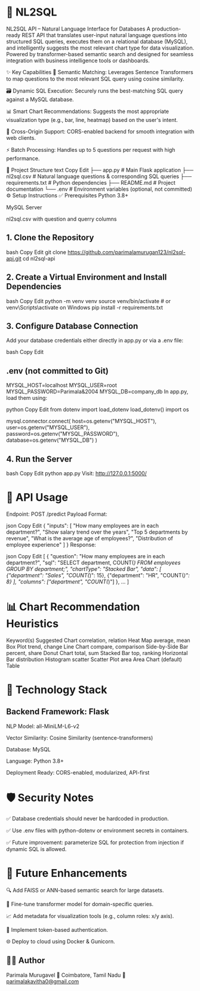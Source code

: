# 🚀 NL2SQL
 
NL2SQL API – Natural Language Interface for Databases
A production-ready REST API that translates user-input natural language questions into structured SQL queries, executes them on a relational database (MySQL), and intelligently suggests the most relevant chart type for data visualization. Powered by transformer-based semantic search and designed for seamless integration with business intelligence tools or dashboards.

✨ Key Capabilities
🧠 Semantic Matching: Leverages Sentence Transformers to map questions to the most relevant SQL query using cosine similarity.

🗃️ Dynamic SQL Execution: Securely runs the best-matching SQL query against a MySQL database.

📊 Smart Chart Recommendations: Suggests the most appropriate visualization type (e.g., bar, line, heatmap) based on the user's intent.

🔗 Cross-Origin Support: CORS-enabled backend for smooth integration with web clients.

⚡ Batch Processing: Handles up to 5 questions per request with high performance.

📁 Project Structure
text
Copy
Edit
├── app.py                 # Main Flask application
├── nl2sql.csv             # Natural language questions & corresponding SQL queries
├── requirements.txt       # Python dependencies
├── README.md              # Project documentation
└── .env                   # Environment variables (optional, not committed)
⚙️ Setup Instructions
✅ Prerequisites
Python 3.8+

MySQL Server

nl2sql.csv with question and querry columns

## 1. Clone the Repository
bash
Copy
Edit
git clone https://github.com/parimalamurugan123/nl2sql-api.git
cd nl2sql-api
## 2. Create a Virtual Environment and Install Dependencies
bash
Copy
Edit
python -m venv venv
source venv/bin/activate  # or venv\Scripts\activate on Windows
pip install -r requirements.txt
## 3. Configure Database Connection
Add your database credentials either directly in app.py or via a .env file:

bash
Copy
Edit
## .env (not committed to Git)
MYSQL_HOST=localhost
MYSQL_USER=root
MYSQL_PASSWORD=Parimala&2004
MYSQL_DB=company_db
In app.py, load them using:

python
Copy
Edit
from dotenv import load_dotenv
load_dotenv()
import os

mysql.connector.connect(
    host=os.getenv("MYSQL_HOST"),
    user=os.getenv("MYSQL_USER"),
    password=os.getenv("MYSQL_PASSWORD"),
    database=os.getenv("MYSQL_DB")
)
## 4. Run the Server
bash
Copy
Edit
python app.py
Visit: http://127.0.0.1:5000/

# 🧪 API Usage
Endpoint: POST /predict
Payload Format:

json
Copy
Edit
{
  "inputs": [
    "How many employees are in each department?",
    "Show salary trend over the years",
    "Top 5 departments by revenue",
    "What is the average age of employees?",
    "Distribution of employee experience"
  ]
}
Response:

json
Copy
Edit
[
  {
    "question": "How many employees are in each department?",
    "sql": "SELECT department, COUNT(*) FROM employees GROUP BY department;",
    "chartType": "Stacked Bar",
    "data": [
      {"department": "Sales", "COUNT(*)": 15},
      {"department": "HR", "COUNT(*)": 8}
    ],
    "columns": ["department", "COUNT(*)"]
  },
  ...
]
# 📊 Chart Recommendation Heuristics
Keyword(s)	Suggested Chart
correlation, relation	Heat Map
average, mean	Box Plot
trend, change	Line Chart
compare, comparison	Side-by-Side Bar
percent, share	Donut Chart
total, sum	Stacked Bar
top, ranking	Horizontal Bar
distribution	Histogram
scatter	Scatter Plot
area	Area Chart
(default)	Table

# 🧱 Technology Stack
## Backend Framework: Flask

NLP Model: all-MiniLM-L6-v2

Vector Similarity: Cosine Similarity (sentence-transformers)

Database: MySQL

Language: Python 3.8+

Deployment Ready: CORS-enabled, modularized, API-first

# 🛡️ Security Notes
✅ Database credentials should never be hardcoded in production.

✅ Use .env files with python-dotenv or environment secrets in containers.

✅ Future improvement: parameterize SQL for protection from injection if dynamic SQL is allowed.

# 🚧 Future Enhancements

🔍 Add FAISS or ANN-based semantic search for large datasets.

🧠 Fine-tune transformer model for domain-specific queries.

📈 Add metadata for visualization tools (e.g., column roles: x/y axis).

🔐 Implement token-based authentication.

🌐 Deploy to cloud using Docker & Gunicorn.

## 👩‍💻 Author
Parimala Murugavel
📍 Coimbatore, Tamil Nadu
📧 parimalakavitha0@gmail.com

